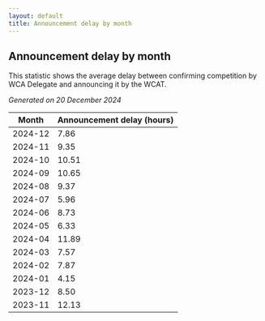 ```yaml
---
layout: default
title: Announcement delay by month
---
```

## Announcement delay by month
This statistic shows the average delay between confirming competition by WCA Delegate and announcing it by the WCAT.

*Generated on 20 December 2024*

| Month | Announcement delay (hours) |
| --- | --- |
| 2024-12 | 7.86 |
| 2024-11 | 9.35 |
| 2024-10 | 10.51 |
| 2024-09 | 10.65 |
| 2024-08 | 9.37 |
| 2024-07 | 5.96 |
| 2024-06 | 8.73 |
| 2024-05 | 6.33 |
| 2024-04 | 11.89 |
| 2024-03 | 7.57 |
| 2024-02 | 7.87 |
| 2024-01 | 4.15 |
| 2023-12 | 8.50 |
| 2023-11 | 12.13 |
